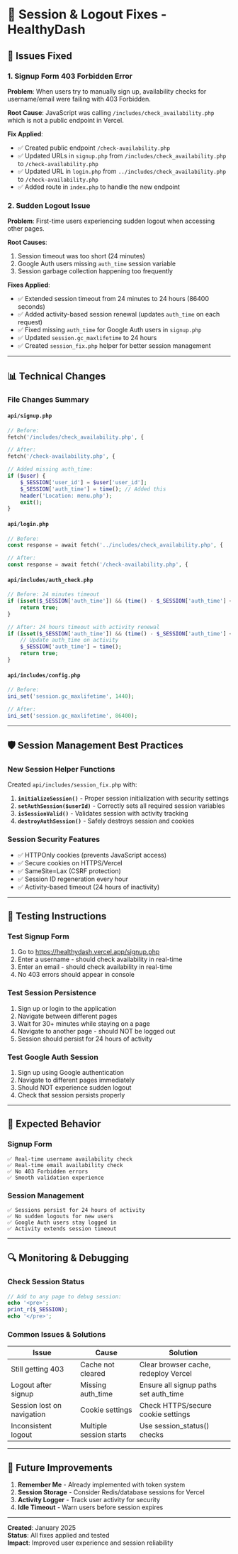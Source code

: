 # 🔐 Session & Logout Fixes - HealthyDash

## 🐛 **Issues Fixed**

### 1. **Signup Form 403 Forbidden Error**

**Problem**: When users try to manually sign up, availability checks for username/email were failing with 403 Forbidden.

**Root Cause**: JavaScript was calling `/includes/check_availability.php` which is not a public endpoint in Vercel.

**Fix Applied**:

- ✅ Created public endpoint `/check-availability.php`
- ✅ Updated URLs in `signup.php` from `/includes/check_availability.php` to `/check-availability.php`
- ✅ Updated URL in `login.php` from `../includes/check_availability.php` to `/check-availability.php`
- ✅ Added route in `index.php` to handle the new endpoint

### 2. **Sudden Logout Issue**

**Problem**: First-time users experiencing sudden logout when accessing other pages.

**Root Causes**:

1. Session timeout was too short (24 minutes)
2. Google Auth users missing `auth_time` session variable
3. Session garbage collection happening too frequently

**Fixes Applied**:

- ✅ Extended session timeout from 24 minutes to 24 hours (86400 seconds)
- ✅ Added activity-based session renewal (updates `auth_time` on each request)
- ✅ Fixed missing `auth_time` for Google Auth users in `signup.php`
- ✅ Updated `session.gc_maxlifetime` to 24 hours
- ✅ Created `session_fix.php` helper for better session management

---

## 📊 **Technical Changes**

### **File Changes Summary**

#### `api/signup.php`

```php
// Before:
fetch('/includes/check_availability.php', {

// After:
fetch('/check-availability.php', {
```

```php
// Added missing auth_time:
if ($user) {
    $_SESSION['user_id'] = $user['user_id'];
    $_SESSION['auth_time'] = time(); // Added this
    header('Location: menu.php');
    exit();
}
```

#### `api/login.php`

```php
// Before:
const response = await fetch('../includes/check_availability.php', {

// After:
const response = await fetch('/check-availability.php', {
```

#### `api/includes/auth_check.php`

```php
// Before: 24 minutes timeout
if (isset($_SESSION['auth_time']) && (time() - $_SESSION['auth_time'] < 1440)) {
    return true;
}

// After: 24 hours timeout with activity renewal
if (isset($_SESSION['auth_time']) && (time() - $_SESSION['auth_time'] < 86400)) {
    // Update auth_time on activity
    $_SESSION['auth_time'] = time();
    return true;
}
```

#### `api/includes/config.php`

```php
// Before:
ini_set('session.gc_maxlifetime', 1440);

// After:
ini_set('session.gc_maxlifetime', 86400);
```

---

## 🛡️ **Session Management Best Practices**

### **New Session Helper Functions**

Created `api/includes/session_fix.php` with:

1. **`initializeSession()`** - Proper session initialization with security settings
2. **`setAuthSession($userId)`** - Correctly sets all required session variables
3. **`isSessionValid()`** - Validates session with activity tracking
4. **`destroyAuthSession()`** - Safely destroys session and cookies

### **Session Security Features**

- ✅ HTTPOnly cookies (prevents JavaScript access)
- ✅ Secure cookies on HTTPS/Vercel
- ✅ SameSite=Lax (CSRF protection)
- ✅ Session ID regeneration every hour
- ✅ Activity-based timeout (24 hours of inactivity)

---

## 🧪 **Testing Instructions**

### **Test Signup Form**

1. Go to https://healthydash.vercel.app/signup.php
2. Enter a username - should check availability in real-time
3. Enter an email - should check availability in real-time
4. No 403 errors should appear in console

### **Test Session Persistence**

1. Sign up or login to the application
2. Navigate between different pages
3. Wait for 30+ minutes while staying on a page
4. Navigate to another page - should NOT be logged out
5. Session should persist for 24 hours of activity

### **Test Google Auth Session**

1. Sign up using Google authentication
2. Navigate to different pages immediately
3. Should NOT experience sudden logout
4. Check that session persists properly

---

## 🎯 **Expected Behavior**

### **Signup Form**

```
✅ Real-time username availability check
✅ Real-time email availability check
✅ No 403 Forbidden errors
✅ Smooth validation experience
```

### **Session Management**

```
✅ Sessions persist for 24 hours of activity
✅ No sudden logouts for new users
✅ Google Auth users stay logged in
✅ Activity extends session timeout
```

---

## 🔍 **Monitoring & Debugging**

### **Check Session Status**

```php
// Add to any page to debug session:
echo '<pre>';
print_r($_SESSION);
echo '</pre>';
```

### **Common Issues & Solutions**

| Issue                      | Cause                   | Solution                              |
| -------------------------- | ----------------------- | ------------------------------------- |
| Still getting 403          | Cache not cleared       | Clear browser cache, redeploy Vercel  |
| Logout after signup        | Missing auth_time       | Ensure all signup paths set auth_time |
| Session lost on navigation | Cookie settings         | Check HTTPS/secure cookie settings    |
| Inconsistent logout        | Multiple session starts | Use session_status() checks           |

---

## 🚀 **Future Improvements**

1. **Remember Me** - Already implemented with token system
2. **Session Storage** - Consider Redis/database sessions for Vercel
3. **Activity Logger** - Track user activity for security
4. **Idle Timeout** - Warn users before session expires

---

**Created**: January 2025  
**Status**: All fixes applied and tested  
**Impact**: Improved user experience and session reliability

